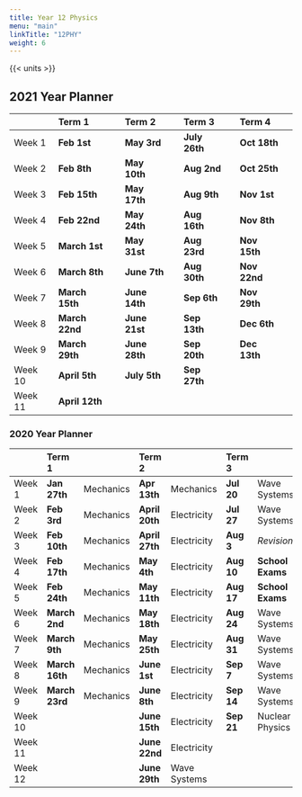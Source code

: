 ```yaml
---
title: Year 12 Physics
menu: "main"
linkTitle: "12PHY"
weight: 6
---
```


{{< units >}}

## 2021 Year Planner

|         | Term 1         |    | Term 2        |    | Term 3        |    | Term 4       |    |
|:--------|:---------------|:---|:--------------|:---|:--------------|:---|:-------------|:---|
| Week 1  | __Feb 1st__    |    | __May 3rd__   |    | __July 26th__ |    | __Oct 18th__ |    |
| Week 2  | __Feb 8th__    |    | __May 10th__  |    | __Aug 2nd__   |    | __Oct 25th__ |    |
| Week 3  | __Feb 15th__   |    | __May 17th__  |    | __Aug 9th__   |    | __Nov 1st__  |    |
| Week 4  | __Feb 22nd__   |    | __May 24th__  |    | __Aug 16th__  |    | __Nov 8th__  |    |
| Week 5  | __March 1st__  |    | __May 31st__  |    | __Aug 23rd__  |    | __Nov 15th__ |    |
| Week 6  | __March 8th__  |    | __June 7th__  |    | __Aug 30th__  |    | __Nov 22nd__ |    |
| Week 7  | __March 15th__ |    | __June 14th__ |    | __Sep 6th__   |    | __Nov 29th__ |    |
| Week 8  | __March 22nd__ |    | __June 21st__ |    | __Sep 13th__  |    | __Dec 6th__  |    |
| Week 9  | __March 29th__ |    | __June 28th__ |    | __Sep 20th__  |    | __Dec 13th__ |    |
| Week 10 | __April 5th__  |    | __July 5th__  |    | __Sep 27th__  |    |              |    |
| Week 11 | __April 12th__ |    |               |    |               |    |              |    |

### 2020 Year Planner

|         | Term 1         |           | Term 2         |              | Term 3     |                  | Term 4      |                 |
|:--------|:---------------|:----------|:---------------|:-------------|:-----------|:-----------------|:------------|:----------------|
| Week 1  | __Jan 27th__   | Mechanics | __Apr 13th__   | Mechanics    | __Jul 20__ | Wave Systems     | __Oct 12__  | Nuclear Physics |
| Week 2  | __Feb 3rd__    | Mechanics | __April 20th__ | Electricity  | __Jul 27__ | Wave Systems     | __Oct 19__  | Nuclear Physics |
| Week 3  | __Feb 10th__   | Mechanics | __April 27th__ | Electricity  | __Aug 3__  | _Revision_       | __Oct 26__  | _Revision_      |
| Week 4  | __Feb 17th__   | Mechanics | __May 4th__    | Electricity  | __Aug 10__ | __School Exams__ | __Nov 2__   | __NCEA Exams__  |
| Week 5  | __Feb 24th__   | Mechanics | __May 11th__   | Electricity  | __Aug 17__ | __School Exams__ | __Nov 9__   | __NCEA Exams__  |
| Week 6  | __March 2nd__  | Mechanics | __May 18th__   | Electricity  | __Aug 24__ | Wave Systems     | __Nov 16__  | __NCEA Exams__  |
| Week 7  | __March 9th__  | Mechanics | __May 25th__   | Electricity  | __Aug 31__ | Wave Systems     | __Nov 23__  | __NCEA Exams__  |
| Week 8  | __March 16th__ | Mechanics | __June 1st__   | Electricity  | __Sep 7__  | Wave Systems     | __Nov 30__  | __NCEA Exams__  |
| Week 9  | __March 23rd__ | Mechanics | __June 8th__   | Electricity  | __Sep 14__ | Wave Systems     | __Dec 7th__ | __NCEA Exams__  |
| Week 10 |                |           | __June 15th__  | Electricity  | __Sep 21__ | Nuclear Physics  |             |                 |
| Week 11 |                |           | __June 22nd__  | Electricity  |            |                  |             |                 |
| Week 12 |                |           | __June 29th__  | Wave Systems |            |                  |             |                 |

 
